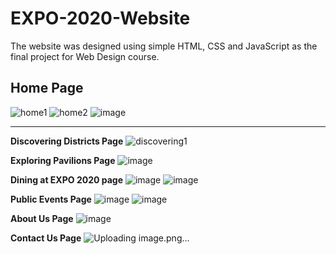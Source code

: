 # EXPO-2020-Website

The website was designed using simple HTML, CSS and JavaScript as the final project for Web Design course.

## Home Page
![home1](https://github.com/LemrabottIsmail/EXPO-2020-Website/assets/118296287/b346309a-767b-4b90-8bda-191f895a8c02)
![home2](https://github.com/LemrabottIsmail/EXPO-2020-Website/assets/118296287/099c1f30-637a-44b7-98c8-c033937efe58)
![image](https://github.com/LemrabottIsmail/EXPO-2020-Website/assets/118296287/52e2edd1-e921-4358-8217-0c29f67bc8d7)

---

**Discovering Districts Page**
![discovering1](https://github.com/LemrabottIsmail/EXPO-2020-Website/assets/118296287/aba27de4-ec17-43cb-8024-550750dcd6c4)

**Exploring Pavilions Page**
![image](https://github.com/LemrabottIsmail/EXPO-2020-Website/assets/118296287/63f93073-1556-44d7-9b06-6f29f93f921a)

**Dining at EXPO 2020 page**
![image](https://github.com/LemrabottIsmail/EXPO-2020-Website/assets/118296287/b324c6a7-b525-4e54-bbf5-88e409389c9c)
![image](https://github.com/LemrabottIsmail/EXPO-2020-Website/assets/118296287/fa2d56e7-abf5-4dd9-bd7d-cd825d4450de)

**Public Events Page**
![image](https://github.com/LemrabottIsmail/EXPO-2020-Website/assets/118296287/6661f601-0d24-4b22-b7a5-735eaa6fe0cb)
![image](https://github.com/LemrabottIsmail/EXPO-2020-Website/assets/118296287/828b5034-033c-4968-a291-46872feb6aa5)

**About Us Page**
![image](https://github.com/LemrabottIsmail/EXPO-2020-Website/assets/118296287/676b3f59-fe04-4fb2-a554-89f21c715207)

**Contact Us Page**
![Uploading image.png…]()
